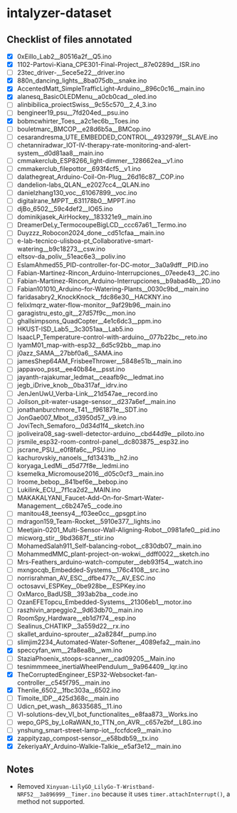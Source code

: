 # intalyzer-dataset

## Checklist of files annotated
- [x] 0xEillo_Lab2__80516a2f__Q5.ino
- [x] 1102-Partovi-Kiana_CPE301-Final-Project__87e0289d__ISR.ino
- [ ] 23tec_driver-__5ece5e22__driver.ino
- [x] 880n_dancing_lights__8ba075db__snake.ino
- [x] AccentedMatt_SimpleTrafficLight-Arduino__896c0c16__main.ino
- [x] alanesq_BasicOLEDMenu__a0cb0cad__oled.ino
- [ ] alinbibilica_proiectSwiss__9c55c570__2_4_3.ino
- [ ] bengineer19_psu__7fd204ed__psu.ino
- [x] bobmcwhirter_Toes__a2c1ec6b__Toes.ino
- [ ] bouletmarc_BMCOP__e28d6b5a__BMCop.ino
- [ ] cesarandresma_UTE_EMBEDDED_CONTROL__4932979f__SLAVE.ino
- [ ] chetanniradwar_IOT-IV-therapy-rate-monitoring-and-alert-system__d0d81aa8__main.ino
- [ ] cmmakerclub_ESP8266_light-dimmer__128662ea__v1.ino
- [ ] cmmakerclub_filepottor__693f4cf5__v1.ino
- [ ] dalathegreat_Arduino-Coil-On-Plug__26d16c87__COP.ino
- [ ] dandelion-labs_QLAN__e2027cc4__QLAN.ino
- [ ] danielzhang130_voc__61067899__voc.ino
- [ ] digitalrane_MPPT__631178b0__MPPT.ino
- [ ] djBo_6502__59c4def2__IO65.ino
- [ ] dominikjasek_AirHockey__183321e9__main.ino
- [ ] DreamerDeLy_TermocoupeBigLCD__ccc67a61__Termo.ino
- [ ] Duyzzz_Robocon2024_done__cd51cfaa__main.ino
- [ ] e-lab-tecnico-ulisboa-pt_Collaborative-smart-watering__b9c18273__csw.ino
- [ ] eltsov-da_poliv__51eac6e3__poliv.ino
- [ ] EslamAhmed55_PID-controller-for-DC-motor__3a0a9dff__PID.ino
- [ ] Fabian-Martinez-Rincon_Arduino-Interrupciones__07eede43__2C.ino
- [ ] Fabian-Martinez-Rincon_Arduino-Interrupciones__b9abad4b__2D.ino
- [ ] Fabian101010_Arduino-for-Watering-Plants__0030c9bd__main.ino
- [ ] faridasabry2_KnockKnock__fdc86e30__HACKNY.ino
- [ ] felixlmqrz_water-flow-monitor__9af29b96__main.ino
- [ ] garagistru_esto_git__27d57f9c__mon.ino
- [ ] ghallsimpsons_QuadCopter__4e1c6dc3__ppm.ino
- [ ] HKUST-ISD_Lab5__3c3051aa__Lab5.ino
- [ ] IsaacLP_Temperature-control-with-arduino__077b22bc__reto.ino
- [ ] IyamM01_map-with-esp32__6d5c92bb__map.ino
- [ ] j0azz_SAMA__27bbf0a6__SAMA.ino
- [ ] jamesShep64AM_FrisbeeThrower__5848e51b__main.ino
- [ ] jappavoo_psst__ee40b84e__psst.ino
- [ ] jayanth-rajakumar_ledmat__ceaafb9c__ledmat.ino
- [ ] jegb_iDrive_knob__0ba317af__idrv.ino
- [ ] JenJenUwU_Verba-Link__21d547ae__record.ino
- [ ] Joilson_pit-water-usage-sensor__d237a6ef__main.ino
- [ ] jonathanburchmore_T41__f961871e__SDT.ino
- [ ] JonGae007_Mbot__d3950d57__v9.ino
- [ ] JoviTech_Semaforo__0d34d1f4__sketch.ino
- [ ] jpoliveira08_sag-swell-detector-arduino__cbd44d9e__piloto.ino
- [ ] jrsmile_esp32-room-control-panel__dc803875__esp32.ino
- [ ] jscrane_PSU__e0f8fa6c__PSU.ino
- [ ] kachurovskiy_nanoels__fd13431b__h2.ino
- [ ] koryaga_LedMi__d5d77f8e__ledmi.ino
- [ ] ksemelka_Micromouse2016__d05c0cf3__main.ino
- [ ] lroome_bebop__841bef6e__bebop.ino
- [ ] Lukilink_ECU__7f1ca2d2__MAIN.ino
- [ ] MAKAKALYANI_Faucet-Add-On-for-Smart-Water-Management__c6b247e5__code.ino
- [ ] manitou48_teensy4__f03ee0cc__gpsgpt.ino
- [ ] mdragon159_Team-Rocket__5910e377__lights.ino
- [ ] Meetjain-0201_Multi-Sensor-Wall-Aligning-Robot__0981afe0__pid.ino
- [ ] micworg_stir__9bd3687f__stir.ino
- [ ] MohamedSalah911_Self-balancing-robot__c830db07__main.ino
- [ ] MohammedMMC_plant-project-on-wokwi__ddff0022__sketch.ino
- [ ] Mrs-Feathers_arduino-watch-computer__deb93f54__watch.ino
- [ ] mxngocqb_Embedded-Systems__176c4108__src.ino
- [ ] norrisrahman_AV_ESC__dfbe477c__AV_ESC.ino
- [ ] octosavvi_ESPKey__0be928be__ESPKey.ino
- [ ] OxMarco_BadUSB__393ab2ba__code.ino
- [ ] OzanEFETopcu_Embedded-Systems__21306eb1__motor.ino
- [ ] raszhivin_arpeggio2__9d63db70__main.ino
- [ ] RoomSpy_Hardware__eb1d7f74__esp.ino
- [ ] Sealinus_CHATIKP__3a559d22__rx.ino
- [ ] skallet_arduino-sprouter__a2a8284f__pump.ino
- [ ] slimjim2234_Automated-Water-Softener__4089efa2__main.ino
- [X] speccyfan_wm__2fa8ea8b__wm.ino
- [ ] StaziaPhoenix_stoops-scanner__cad09205__Main.ino
- [ ] tesnimmmeee_inertiaWheelPendulum__9a964409__lqr.ino
- [X] TheCorruptedEngineer_ESP32-Websocket-fan-controller__c545f795__main.ino
- [X] Thenlie_6502__1fbc303a__6502.ino
- [ ] Timoite_IDP__425d368c__main.ino
- [ ] Udicn_pet_wash__86335685__11.ino
- [ ] VI-solutions-dev_VI_bot_functionalites__e8faa873__Works.ino
- [ ] wepo_GPS_by_LoRaWAN_to_TTN_on_AVR__c657e2bf__L8G.ino
- [ ] ynshung_smart-street-lamp-iot__fccfdce9__main.ino
- [X] zappityzap_compost-sensor__e58bdb59__tx.ino
- [X] ZekeriyaAY_Arduino-Walkie-Talkie__e5af3e12__main.ino

## Notes
- Removed `Xinyuan-LilyGO_LilyGo-T-Wristband-NRF52__3a896999__Timer.ino` because it uses `timer.attachInterrupt()`, a method not supported.